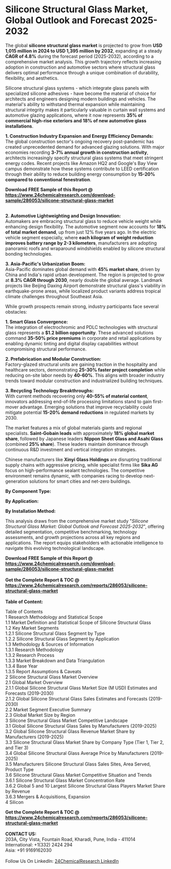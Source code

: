 <h1>Silicone Structural Glass Market, Global Outlook and Forecast 2025-2032</h1><p>The global <strong>silicone structural glass market</strong> is projected to grow from <strong>USD 1,015 million in 2024 to USD 1,395 million by 2032</strong>, expanding at a steady <strong>CAGR of 4.8%</strong> during the forecast period (2025-2032), according to a comprehensive market analysis. This growth trajectory reflects increasing adoption in construction and automotive sectors where structural glass delivers optimal performance through a unique combination of durability, flexibility, and aesthetics.</p><p>Silicone structural glass systems - which integrate glass panels with specialized silicone adhesives - have become the material of choice for architects and engineers designing modern buildings and vehicles. The material's ability to withstand thermal expansion while maintaining structural integrity makes it particularly valuable in curtain wall systems and automotive glazing applications, where it now represents <strong>35% of commercial high-rise exteriors and 18% of new automotive glass installations</strong>.</p><p><strong>1. Construction Industry Expansion and Energy Efficiency Demands: </strong><br>
The global construction sector's ongoing recovery post-pandemic has created unprecedented demand for advanced glazing solutions. With major economies recording <strong>3-7% annual growth in construction activity</strong>, architects increasingly specify structural glass systems that meet stringent energy codes. Recent projects like Amazon HQ2 and Google's Bay View campus demonstrate how these systems contribute to LEED certification through their ability to reduce building energy consumption by <strong>15-20% compared to conventional fenestration</strong>.</p><div><b>Download FREE Sample of this Report @ 
            <a href="https://www.24chemicalresearch.com/download-sample/286053/silicone-structural-glass-market">
            https://www.24chemicalresearch.com/download-sample/286053/silicone-structural-glass-market</a></b></div><br><p><strong>2. Automotive Lightweighting and Design Innovation:</strong><br>
Automakers are embracing structural glass to reduce vehicle weight while enhancing design flexibility. The automotive segment now accounts for <strong>18% of total market demand</strong>, up from just 12% five years ago. In the electric vehicle segment especially, where <strong>each kilogram of weight reduction improves battery range by 2-3 kilometers</strong>, manufacturers are adopting panoramic roofs and wraparound windshields enabled by silicone structural bonding technologies.</p><p><strong>3. Asia-Pacific's Urbanization Boom:</strong><br>
Asia-Pacific dominates global demand with <strong>45% market share</strong>, driven by China and India's rapid urban development. The region is projected to grow at <strong>8.3% CAGR through 2030</strong>, nearly double the global average. Landmark projects like Beijing Daxing Airport demonstrate structural glass's viability in earthquake-prone areas, while localized product variants address tropical climate challenges throughout Southeast Asia.</p><p>While growth prospects remain strong, industry participants face several obstacles:</p><p><strong>1. Smart Glass Convergence:</strong><br>
The integration of electrochromic and PDLC technologies with structural glass represents a <strong>$1.2 billion opportunity</strong>. These advanced solutions command <strong>35-50% price premiums</strong> in corporate and retail applications by enabling dynamic tinting and digital display capabilities without compromising structural performance.</p><p><strong>2. Prefabrication and Modular Construction:</strong><br>
Factory-glazed structural units are gaining traction in the hospitality and healthcare sectors, demonstrating <strong>25-30% faster project completion</strong> while reducing on-site labor needs by <strong>40-60%</strong>. This aligns with broader industry trends toward modular construction and industrialized building techniques.</p><p><strong>3. Recycling Technology Breakthroughs:</strong><br>
With current methods recovering only <strong>40-55% of material content</strong>, innovators addressing end-of-life processing limitations stand to gain first-mover advantage. Emerging solutions that improve recyclability could mitigate potential <strong>15-20% demand reductions</strong> in regulated markets by 2030.</p><p>The market features a mix of global materials giants and regional specialists. <strong>Saint-Gobain leads</strong> with approximately <strong>18% global market share</strong>, followed by Japanese leaders <strong>Nippon Sheet Glass and Asahi Glass</strong> (combined <strong>25% share</strong>). These leaders maintain dominance through continuous R&amp;D investment and vertical integration strategies.</p><p>Chinese manufacturers like <strong>Xinyi Glass Holdings</strong> are disrupting traditional supply chains with aggressive pricing, while specialist firms like <strong>Sika AG</strong> focus on high-performance sealant technologies. The competitive environment remains dynamic, with companies racing to develop next-generation solutions for smart cities and net-zero buildings.</p><p><strong>By Component Type:</strong></p><p><strong>By Application:</strong></p><p><strong>By Installation Method:</strong></p><p>This analysis draws from the comprehensive market study "<em>Silicone Structural Glass Market: Global Outlook and Forecast 2025-2032</em>", offering detailed segmentation, competitive benchmarking, technology assessments, and growth projections across all key regions and applications. The report equips stakeholders with actionable intelligence to navigate this evolving technological landscape.</p><div><b>Download FREE Sample of this Report @ 
            <a href="https://www.24chemicalresearch.com/download-sample/286053/silicone-structural-glass-market">
            https://www.24chemicalresearch.com/download-sample/286053/silicone-structural-glass-market</a></b></div><br><div><b>Get the Complete Report & TOC @ 
            <a href="https://www.24chemicalresearch.com/reports/286053/silicone-structural-glass-market">
            https://www.24chemicalresearch.com/reports/286053/silicone-structural-glass-market</a></b></div><br>
            <b>Table of Content:</b><p>Table of Contents<br />
1 Research Methodology and Statistical Scope<br />
1.1 Market Definition and Statistical Scope of Silicone Structural Glass<br />
1.2 Key Market Segments<br />
1.2.1 Silicone Structural Glass Segment by Type<br />
1.2.2 Silicone Structural Glass Segment by Application<br />
1.3 Methodology & Sources of Information<br />
1.3.1 Research Methodology<br />
1.3.2 Research Process<br />
1.3.3 Market Breakdown and Data Triangulation<br />
1.3.4 Base Year<br />
1.3.5 Report Assumptions & Caveats<br />
2 Silicone Structural Glass Market Overview<br />
2.1 Global Market Overview<br />
2.1.1 Global Silicone Structural Glass Market Size (M USD) Estimates and Forecasts (2019-2030)<br />
2.1.2 Global Silicone Structural Glass Sales Estimates and Forecasts (2019-2030)<br />
2.2 Market Segment Executive Summary<br />
2.3 Global Market Size by Region<br />
3 Silicone Structural Glass Market Competitive Landscape<br />
3.1 Global Silicone Structural Glass Sales by Manufacturers (2019-2025)<br />
3.2 Global Silicone Structural Glass Revenue Market Share by Manufacturers (2019-2025)<br />
3.3 Silicone Structural Glass Market Share by Company Type (Tier 1, Tier 2, and Tier 3)<br />
3.4 Global Silicone Structural Glass Average Price by Manufacturers (2019-2025)<br />
3.5 Manufacturers Silicone Structural Glass Sales Sites, Area Served, Product Type<br />
3.6 Silicone Structural Glass Market Competitive Situation and Trends<br />
3.6.1 Silicone Structural Glass Market Concentration Rate<br />
3.6.2 Global 5 and 10 Largest Silicone Structural Glass Players Market Share by Revenue<br />
3.6.3 Mergers & Acquisitions, Expansion<br />
4 Silicon</p><div><b>Get the Complete Report & TOC @ 
            <a href="https://www.24chemicalresearch.com/reports/286053/silicone-structural-glass-market">
            https://www.24chemicalresearch.com/reports/286053/silicone-structural-glass-market</a></b></div><br><b>CONTACT US:</b><br>
            203A, City Vista, Fountain Road, Kharadi, Pune, India - 411014<br>
            International: +1(332) 2424 294<br>
            Asia: +91 9169162030 <br><br>
            Follow Us On LinkedIn: <a href="https://www.linkedin.com/company/24chemicalresearch/">24ChemicalResearch LinkedIn</a>